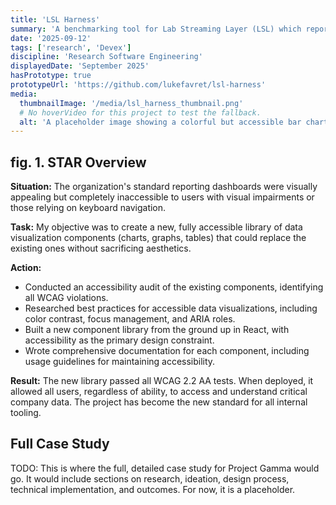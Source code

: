 ```yaml
---
title: 'LSL Harness'
summary: 'A benchmarking tool for Lab Streaming Layer (LSL) which reports jitter, latency, and dropped packets'
date: '2025-09-12'
tags: ['research', 'Devex']
discipline: 'Research Software Engineering'
displayedDate: 'September 2025'
hasPrototype: true
prototypeUrl: 'https://github.com/lukefavret/lsl-harness'
media:
  thumbnailImage: '/media/lsl_harness_thumbnail.png'
  # No hoverVideo for this project to test the fallback.
  alt: 'A placeholder image showing a colorful but accessible bar chart.'
---
```


## fig. 1. STAR Overview

**Situation:** The organization's standard reporting dashboards were visually appealing but completely inaccessible to users with visual impairments or those relying on keyboard navigation.

**Task:** My objective was to create a new, fully accessible library of data visualization components (charts, graphs, tables) that could replace the existing ones without sacrificing aesthetics.

**Action:**
- Conducted an accessibility audit of the existing components, identifying all WCAG violations.
- Researched best practices for accessible data visualizations, including color contrast, focus management, and ARIA roles.
- Built a new component library from the ground up in React, with accessibility as the primary design constraint.
- Wrote comprehensive documentation for each component, including usage guidelines for maintaining accessibility.

**Result:** The new library passed all WCAG 2.2 AA tests. When deployed, it allowed all users, regardless of ability, to access and understand critical company data. The project has become the new standard for all internal tooling.

## Full Case Study

TODO: This is where the full, detailed case study for Project Gamma would go. It would include sections on research, ideation, design process, technical implementation, and outcomes. For now, it is a placeholder.
